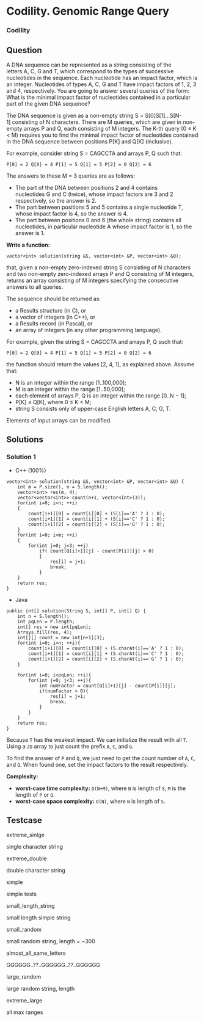 # Codility. Genomic Range Query

### Codility

## Question

A DNA sequence can be represented as a string consisting of the letters A, C, G and T, which correspond to the types of successive nucleotides in the sequence. Each nucleotide has an impact factor, which is an integer. Nucleotides of types A, C, G and T have impact factors of 1, 2, 3 and 4, respectively. You are going to answer several queries of the form: What is the minimal impact factor of nucleotides contained in a particular part of the given DNA sequence?

The DNA sequence is given as a non-empty string S = S[0]S[1]...S[N-1] consisting of N characters. There are M queries, which are given in non-empty arrays P and Q, each consisting of M integers. The K-th query (0 ≤ K < M) requires you to find the minimal impact factor of nucleotides contained in the DNA sequence between positions P[K] and Q[K] (inclusive).

For example, consider string S = CAGCCTA and arrays P, Q such that:

`P[0] = 2 Q[0] = 4 P[1] = 5 Q[1] = 5 P[2] = 0 Q[2] = 6`

The answers to these M = 3 queries are as follows:

* The part of the DNA between positions 2 and 4 contains nucleotides G and C (twice), whose impact factors are 3 and 2 respectively, so the answer is 2.
* The part between positions 5 and 5 contains a single nucleotide T, whose impact factor is 4, so the answer is 4.
* The part between positions 0 and 6 (the whole string) contains all nucleotides, in particular nucleotide A whose impact factor is 1, so the answer is 1.

**Write a function:**

`vector<int> solution(string &S, vector<int> &P, vector<int> &Q);`

that, given a non-empty zero-indexed string S consisting of N characters and two non-empty zero-indexed arrays P and Q consisting of M integers, returns an array consisting of M integers specifying the consecutive answers to all queries.

The sequence should be returned as:

* a Results structure (in C), or
* a vector of integers (in C++), or
* a Results record (in Pascal), or
* an array of integers (in any other programming language).

For example, given the string S = CAGCCTA and arrays P, Q such that:

`P[0] = 2 Q[0] = 4 P[1] = 5 Q[1] = 5 P[2] = 0 Q[2] = 6`

the function should return the values [2, 4, 1], as explained above.
Assume that:

* N is an integer within the range [1..100,000];
* M is an integer within the range [1..50,000];
* each element of arrays P, Q is an integer within the range [0..N − 1];
* P[K] ≤ Q[K], where 0 ≤ K < M;
* string S consists only of upper-case English letters A, C, G, T.

Elements of input arrays can be modified.

## Solutions

### Solution 1

* C++ (100%)
```
vector<int> solution(string &S, vector<int> &P, vector<int> &Q) {
    int m = P.size(), n = S.length();
    vector<int> res(m, 4);
    vector<vector<int>> count(n+1, vector<int>(3));
    for(int i=0; i<n; ++i)
    {
        count[i+1][0] = count[i][0] + (S[i]=='A' ? 1 : 0);
        count[i+1][1] = count[i][1] + (S[i]=='C' ? 1 : 0);
        count[i+1][2] = count[i][2] + (S[i]=='G' ? 1 : 0);
    }
    for(int i=0; i<m; ++i)
    {
        for(int j=0; j<3; ++j)
            if( count[Q[i]+1][j] - count[P[i]][j] > 0)
            {
                res[i] = j+1;
                break;
            }
    }
    return res;
}
```

* Java
```
public int[] solution(String S, int[] P, int[] Q) {
    int n = S.length();
    int pqLen = P.length;
    int[] res = new int[pqLen];
    Arrays.fill(res, 4);
    int[][] count = new int[n+1][3];
    for(int i=0; i<n; ++i){
        count[i+1][0] = count[i][0] + (S.charAt(i)=='A' ? 1 : 0);
        count[i+1][1] = count[i][1] + (S.charAt(i)=='C' ? 1 : 0);
        count[i+1][2] = count[i][2] + (S.charAt(i)=='G' ? 1 : 0);
    }
    
    for(int i=0; i<pqLen; ++i){
        for(int j=0; j<3; ++j){
            int numFactor = count[Q[i]+1][j] - count[P[i]][j];
            if(numFactor > 0){
                res[i] = j+1;
                break;
            }
        }
    }
    return res;
}
```
Because `T` has the weakest impact. We can initialize the result with all `T`.
Using a `2D` array to just count the prefix `A`, `C`, and `G`. 

To find the answer of `P` and `Q`, we just need to get the count number of `A`, `C`, and `G`. When found one, set the impact factors to the result respectively.

**Complexity:**

* **worst-case time complexity:** `O(N+M)`, where `N` is length of `S`, `M` is the length of `P` or `Q`.
* **worst-case space complexity:** `O(N)`, where `N` is length of `S`.

## Testcase

extreme_sinlge 

single character string


extreme_double 

double character string


simple 

simple tests


small_length_string 

small length simple string


small_random 

small random string, length = ~300


almost_all_same_letters 

GGGGGG..??..GGGGGG..??..GGGGGG
 

large_random 

large random string, length


extreme_large 

all max ranges

